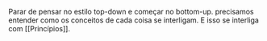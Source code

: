 Parar de pensar no estilo top-down e começar no bottom-up.
precisamos entender como os conceitos de cada coisa se interligam.
E isso se interliga com [[Princípios]].